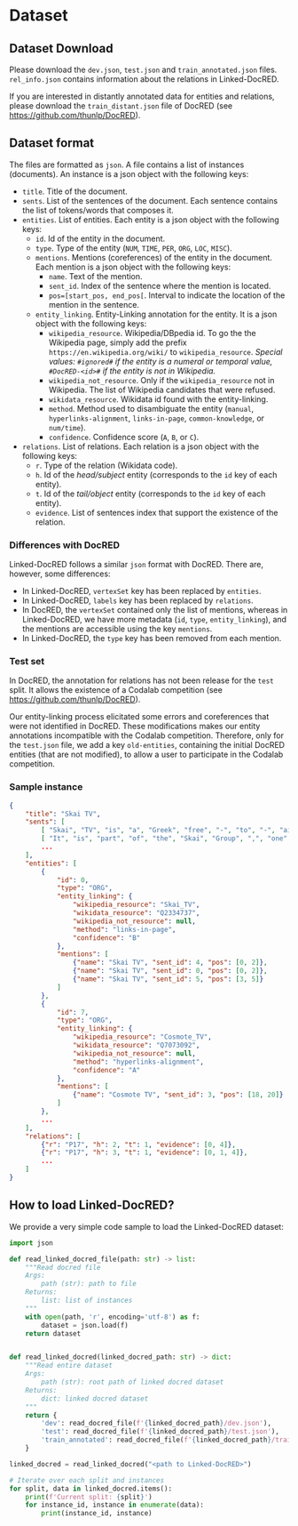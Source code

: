 # Dataset

## Dataset Download

Please download the `dev.json`, `test.json` and `train_annotated.json` files. `rel_info.json` contains information about the relations in Linked-DocRED.

If you are interested in distantly annotated data for entities and relations, please download the `train_distant.json` file of DocRED (see <https://github.com/thunlp/DocRED>).

## Dataset format

The files are formatted as `json`. A file contains a list of instances (documents). An instance is a json object with the following keys:

* `title`. Title of the document.
* `sents`. List of the sentences of the document. Each sentence contains the list of tokens/words that composes it.
* `entities`. List of entities. Each entity is a json object with the following keys:
    * `id`. Id of the entity in the document.
    * `type`. Type of the entity (`NUM`, `TIME`, `PER`, `ORG`, `LOC`, `MISC`).
    * `mentions`. Mentions (coreferences) of the entity in the document. Each mention is a json object with the following keys:
        * `name`. Text of the mention.
        * `sent_id`. Index of the sentence where the mention is located.
        * `pos=[start_pos, end_pos[`. Interval to indicate the location of the mention in the sentence.
    * `entity_linking`. Entity-Linking annotation for the entity. It is a json object with the following keys:
        * `wikipedia_resource`. Wikipedia/DBpedia id. To go the the Wikipedia page, simply add the prefix `https://en.wikipedia.org/wiki/` to `wikipedia_resource`. *Special values: `#ignored#` if the entity is a numeral or temporal value, `#DocRED-<id>#` if the entity is not in Wikipedia.*
        * `wikipedia_not_resource`. Only if the `wikipedia_resource` not in Wikipedia. The list of Wikipedia candidates that were refused.
        * `wikidata_resource`. Wikidata id found with the entity-linking.
        * `method`. Method used to disambiguate the entity (`manual`, `hyperlinks-alignment`, `links-in-page`, `common-knowledge`, or `num/time`).
        * `confidence`. Confidence score (`A`, `B`, or `C`).
* `relations`. List of relations. Each relation is a json object with the following keys:
    * `r`. Type of the relation (Wikidata code).
    * `h`. Id of the *head/subject* entity (corresponds to the `id` key of each entity).
    * `t`. Id of the *tail/object* entity (corresponds to the `id` key of each entity).
    * `evidence`. List of sentences index that support the existence of the relation.

### Differences with DocRED

Linked-DocRED follows a similar `json` format with DocRED. There are, however, some differences:

* In Linked-DocRED, `vertexSet` key has been replaced by `entities`.
* In Linked-DocRED, `labels` key has been replaced by `relations`.
* In DocRED, the `vertexSet` contained only the list of mentions, whereas in Linked-DocRED, we have more metadata (`id`, `type`, `entity_linking`), and the mentions are accessible using the key `mentions`.
* In Linked-DocRED, the `type` key has been removed from each mention.

### Test set

In DocRED, the annotation for relations has not been release for the `test` split. It allows the existence of a Codalab competition (see <https://github.com/thunlp/DocRED>).

Our entity-linking process elicitated some errors and coreferences that were not identified in DocRED. These modifications makes our entity annotations incompatible with the Codalab competition. Therefore, only for the `test.json` file, we add a key `old-entities`, containing the initial DocRED entities (that are not modified), to allow a user to participate in the Codalab competition.

### Sample instance

```json
{
    "title": "Skai TV",
    "sents": [
        [ "Skai", "TV", "is", "a", "Greek", "free", "-", "to", "-", "air", "television", "network", "based", "in", "Piraeus", "."],
        [ "It", "is", "part", "of", "the", "Skai", "Group", ",", "one", "of", "the", "largest", "media", "groups", "in", "the", "country", "."],
        ...
    ],
    "entities": [
        {
            "id": 0,
            "type": "ORG",
            "entity_linking": {
                "wikipedia_resource": "Skai_TV",
                "wikidata_resource": "Q2334737",
                "wikipedia_not_resource": null,
                "method": "links-in-page",
                "confidence": "B"
            },
            "mentions": [
                {"name": "Skai TV", "sent_id": 4, "pos": [0, 2]},
                {"name": "Skai TV", "sent_id": 0, "pos": [0, 2]},
                {"name": "Skai TV", "sent_id": 5, "pos": [3, 5]}
            ]
        },
        {
            "id": 7,
            "type": "ORG",
            "entity_linking": {
                "wikipedia_resource": "Cosmote_TV",
                "wikidata_resource": "Q7073092",
                "wikipedia_not_resource": null,
                "method": "hyperlinks-alignment",
                "confidence": "A"
            },
            "mentions": [
                {"name": "Cosmote TV", "sent_id": 3, "pos": [18, 20]}
            ]
        },
        ...
    ],
    "relations": [
        {"r": "P17", "h": 2, "t": 1, "evidence": [0, 4]},
        {"r": "P17", "h": 3, "t": 1, "evidence": [0, 1, 4]},
        ...
    ]
}
```

## How to load Linked-DocRED?

We provide a very simple code sample to load the Linked-DocRED dataset:

```python
import json

def read_linked_docred_file(path: str) -> list:
    """Read docred file
    Args:
        path (str): path to file
    Returns:
        list: list of instances
    """
    with open(path, 'r', encoding='utf-8') as f:
        dataset = json.load(f)
    return dataset


def read_linked_docred(linked_docred_path: str) -> dict:
    """Read entire dataset
    Args:
        path (str): root path of linked docred dataset
    Returns:
        dict: linked docred dataset
    """
    return {
        'dev': read_docred_file(f'{linked_docred_path}/dev.json'),
        'test': read_docred_file(f'{linked_docred_path}/test.json'),
        'train_annotated': read_docred_file(f'{linked_docred_path}/train_annotated.json')
    }

linked_docred = read_linked_docred("<path to Linked-DocRED>")

# Iterate over each split and instances
for split, data in linked_docred.items():
    print(f'Current split: {split}')
    for instance_id, instance in enumerate(data):
        print(instance_id, instance)
```